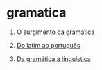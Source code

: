 # gramatica

1. [O surgimento da gramática](/gramatica/surgimento/)

2. [Do latim ao português](/gramatica/latim-portugues/)

3. [Da gramática à linguística](/gramatica/gramatica-linguistica/)
